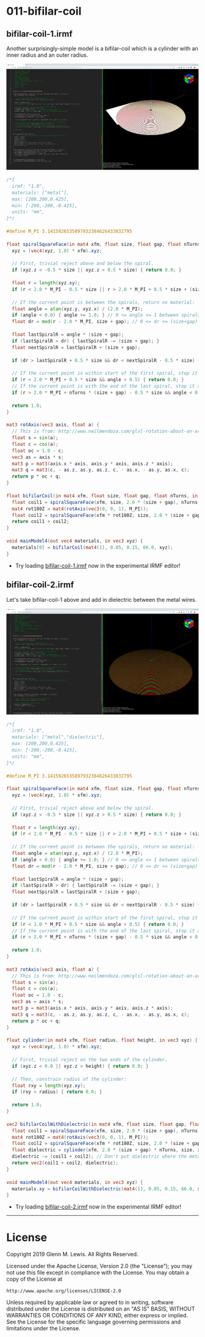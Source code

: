 # 011-bifilar-coil

## bifilar-coil-1.irmf

Another surprisingly-simple model is a bifilar-coil which is a cylinder with an inner
radius and an outer radius.

![bifilar-coil-1.png](bifilar-coil-1.png)

```glsl
/*{
  irmf: "1.0",
  materials: ["metal"],
  max: [200,200,0.425],
  min: [-200,-200,-0.425],
  units: "mm",
}*/

#define M_PI 3.1415926535897932384626433832795

float spiralSquareFace(in mat4 xfm, float size, float gap, float nTurns, in vec3 xyz) {
  xyz = (vec4(xyz, 1.0) * xfm).xyz;

  // First, trivial reject above and below the spiral.
  if (xyz.z < -0.5 * size || xyz.z > 0.5 * size) { return 0.0; }

  float r = length(xyz.xy);
  if (r < 2.0 * M_PI - 0.5 * size || r > 2.0 * M_PI + 0.5 * size + (size + gap) * nTurns) { return 0.0; }

  // If the current point is between the spirals, return no material:
  float angle = atan(xyz.y, xyz.x) / (2.0 * M_PI);
  if (angle < 0.0) { angle += 1.0; } // 0 <= angle <= 1 between spirals
  float dr = mod(r - 2.0 * M_PI, size + gap); // 0 <= dr <= (size+gap) between spirals.

  float lastSpiralR = angle * (size + gap);
  if (lastSpiralR > dr) { lastSpiralR -= (size + gap); }
  float nextSpiralR = lastSpiralR + (size + gap);

  if (dr > lastSpiralR + 0.5 * size && dr < nextSpiralR - 0.5 * size) { return 0.0; }

  // If the current point is within start of the first spiral, stop it at angle < 0.
  if (r < 2.0 * M_PI + 0.5 * size && angle > 0.5) { return 0.0; }
  // If the current point is with the end of the last spiral, stop it at angle > PI.
  if (r > 2.0 * M_PI + nTurns * (size + gap) - 0.5 * size && angle < 0.5) { return 0.0; }

  return 1.0;
}

mat3 rotAxis(vec3 axis, float a) {
  // This is from: http://www.neilmendoza.com/glsl-rotation-about-an-arbitrary-axis/
  float s = sin(a);
  float c = cos(a);
  float oc = 1.0 - c;
  vec3 as = axis * s;
  mat3 p = mat3(axis.x * axis, axis.y * axis, axis.z * axis);
  mat3 q = mat3(c, - as.z, as.y, as.z, c, - as.x, - as.y, as.x, c);
  return p * oc + q;
}

float bifilarCoil(in mat4 xfm, float size, float gap, float nTurns, in vec3 xyz) {
  float coil1 = spiralSquareFace(xfm, size, 2.0 * (size + gap), nTurns, xyz);
  mat4 rot180Z = mat4(rotAxis(vec3(0, 0, 1), M_PI));
  float coil2 = spiralSquareFace(xfm * rot180Z, size, 2.0 * (size + gap), nTurns, xyz);
  return coil1 + coil2;
}

void mainModel4(out vec4 materials, in vec3 xyz) {
  materials[0] = bifilarCoil(mat4(1), 0.85, 0.15, 66.0, xyz);
}
```

* Try loading [bifilar-coil-1.irmf](https://gmlewis.github.io/irmf-editor/?s=github.com/gmlewis/irmf/blob/master/examples/011-bifilar-coil/bifilar-coil-1.irmf) now in the experimental IRMF editor!

## bifilar-coil-2.irmf

Let's take bifilar-coil-1 above and add in dielectric between the metal wires.

![bifilar-coil-2.png](bifilar-coil-2.png)

```glsl
/*{
  irmf: "1.0",
  materials: ["metal","dielectric"],
  max: [200,200,0.425],
  min: [-200,-200,-0.425],
  units: "mm",
}*/

#define M_PI 3.1415926535897932384626433832795

float spiralSquareFace(in mat4 xfm, float size, float gap, float nTurns, in vec3 xyz) {
  xyz = (vec4(xyz, 1.0) * xfm).xyz;

  // First, trivial reject above and below the spiral.
  if (xyz.z < -0.5 * size || xyz.z > 0.5 * size) { return 0.0; }

  float r = length(xyz.xy);
  if (r < 2.0 * M_PI - 0.5 * size || r > 2.0 * M_PI + 0.5 * size + (size + gap) * nTurns) { return 0.0; }

  // If the current point is between the spirals, return no material:
  float angle = atan(xyz.y, xyz.x) / (2.0 * M_PI);
  if (angle < 0.0) { angle += 1.0; } // 0 <= angle <= 1 between spirals
  float dr = mod(r - 2.0 * M_PI, size + gap); // 0 <= dr <= (size+gap) between spirals.

  float lastSpiralR = angle * (size + gap);
  if (lastSpiralR > dr) { lastSpiralR -= (size + gap); }
  float nextSpiralR = lastSpiralR + (size + gap);

  if (dr > lastSpiralR + 0.5 * size && dr < nextSpiralR - 0.5 * size) { return 0.0; }

  // If the current point is within start of the first spiral, stop it at angle < 0.
  if (r < 2.0 * M_PI + 0.5 * size && angle > 0.5) { return 0.0; }
  // If the current point is with the end of the last spiral, stop it at angle > PI.
  if (r > 2.0 * M_PI + nTurns * (size + gap) - 0.5 * size && angle < 0.5) { return 0.0; }

  return 1.0;
}

mat3 rotAxis(vec3 axis, float a) {
  // This is from: http://www.neilmendoza.com/glsl-rotation-about-an-arbitrary-axis/
  float s = sin(a);
  float c = cos(a);
  float oc = 1.0 - c;
  vec3 as = axis * s;
  mat3 p = mat3(axis.x * axis, axis.y * axis, axis.z * axis);
  mat3 q = mat3(c, - as.z, as.y, as.z, c, - as.x, - as.y, as.x, c);
  return p * oc + q;
}

float cylinder(in mat4 xfm, float radius, float height, in vec3 xyz) {
  xyz = (vec4(xyz, 1.0) * xfm).xyz;

  // First, trivial reject on the two ends of the cylinder.
  if (xyz.z < 0.0 || xyz.z > height) { return 0.0; }

  // Then, constrain radius of the cylinder:
  float rxy = length(xyz.xy);
  if (rxy > radius) { return 0.0; }

  return 1.0;
}

vec2 bifilarCoilWithDielectric(in mat4 xfm, float size, float gap, float nTurns, in vec3 xyz) {
  float coil1 = spiralSquareFace(xfm, size, 2.0 * (size + gap), nTurns, xyz);
  mat4 rot180Z = mat4(rotAxis(vec3(0, 0, 1), M_PI));
  float coil2 = spiralSquareFace(xfm * rot180Z, size, 2.0 * (size + gap), nTurns, xyz);
  float dielectric = cylinder(xfm, 2.0 * (size + gap) * nTurns, size, xyz + vec3(0, 0, 0.5 * size));
  dielectric -= (coil1 + coil2); // Don't put dielectric where the metal is.
  return vec2(coil1 + coil2, dielectric);
}

void mainModel4(out vec4 materials, in vec3 xyz) {
  materials.xy = bifilarCoilWithDielectric(mat4(1), 0.85, 0.15, 66.0, xyz);
}
```

* Try loading [bifilar-coil-2.irmf](https://gmlewis.github.io/irmf-editor/?s=github.com/gmlewis/irmf/blob/master/examples/011-bifilar-coil/bifilar-coil-2.irmf) now in the experimental IRMF editor!

----------------------------------------------------------------------

# License

Copyright 2019 Glenn M. Lewis. All Rights Reserved.

Licensed under the Apache License, Version 2.0 (the "License");
you may not use this file except in compliance with the License.
You may obtain a copy of the License at

    http://www.apache.org/licenses/LICENSE-2.0

Unless required by applicable law or agreed to in writing, software
distributed under the License is distributed on an "AS IS" BASIS,
WITHOUT WARRANTIES OR CONDITIONS OF ANY KIND, either express or implied.
See the License for the specific language governing permissions and
limitations under the License.
